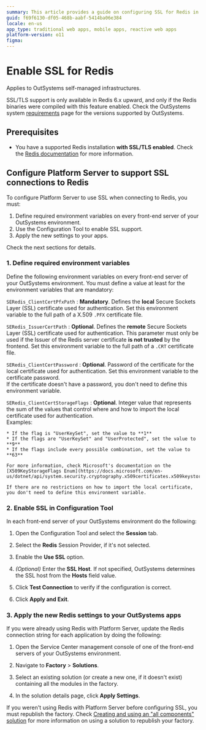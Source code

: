 ```yaml
---
summary: This article provides a guide on configuring SSL for Redis in OutSystems 11 (O11) self-managed infrastructures.
guid: f69f6130-df05-468b-aabf-5414ba06e384
locale: en-us
app_type: traditional web apps, mobile apps, reactive web apps
platform-version: o11
figma:
---
```


# Enable SSL for Redis

<div class="info" markdown="1">

Applies to OutSystems self-managed infrastructures.

</div>

<div class="info" markdown="1">

SSL/TLS support is only available in Redis 6.x upward, and only if the Redis binaries were compiled with this feature enabled. 
Check the OutSystems system [requirements](requirements.md) page for the versions supported by OutSystems.

</div>

## Prerequisites

* You have a supported Redis installation **with SSL/TLS enabled**. Check the [Redis documentation](https://redis.io/topics/encryption) for more information.

## Configure Platform Server to support SSL connections to Redis

To configure Platform Server to use SSL when connecting to Redis, you must:

1. Define required environment variables on every front-end server of your OutSystems environment.
1. Use the Configuration Tool to enable SSL support.
1. Apply the new settings to your apps.

Check the next sections for details.

### 1. Define required environment variables

Define the following environment variables on every front-end server of your OutSystems environment. You must define a value at least for the environment variables that are mandatory:

`SERedis_ClientCertPfxPath`
:   **Mandatory**. Defines the **local** Secure Sockets Layer (SSL) certificate used for authentication. Set this environment variable to the full path of a X.509 `.PFX` certificate file.

`SERedis_IssuerCertPath`
:   **Optional**. Defines the **remote** Secure Sockets Layer (SSL) certificate used for authentication. This parameter must only be used if the Issuer of the Redis server certificate **is not trusted** by the frontend. Set this environment variable to the full path of a `.CRT` certificate file.
  
`SERedis_ClientCertPassword`
:   **Optional**. Password of the certificate for the local certificate used for authentication. Set this environment variable to the certificate password.  
    If the certificate doesn't have a password, you don't need to define this environment variable.

`SERedis_ClientCertStorageFlags`
:   **Optional**. Integer value that represents the sum of the values that control where and how to import the local certificate used for authentication.  
    Examples:

    * If the flag is "UserKeySet", set the value to **1**
    * If the flags are "UserKeySet" and "UserProtected", set the value to **9**
    * If the flags include every possible combination, set the value to **63**

    For more information, check Microsoft's documentation on the [X509KeyStorageFlags Enum](https://docs.microsoft.com/en-us/dotnet/api/system.security.cryptography.x509certificates.x509keystorageflags).

    If there are no restrictions on how to import the local certificate, you don't need to define this environment variable.

### 2. Enable SSL in Configuration Tool

In each front-end server of your OutSystems environment do the following:

1. Open the Configuration Tool and select the **Session** tab.

1. Select the **Redis** Session Provider, if it's not selected.

1. Enable the **Use SSL** option.

1. _(Optional)_ Enter the **SSL Host**. If not specified, OutSystems determines the SSL host from the **Hosts** field value.

1. Click **Test Connection** to verify if the configuration is correct.

1. Click **Apply and Exit**.

### 3. Apply the new Redis settings to your OutSystems apps

If you were already using Redis with Platform Server, update the Redis connection string for each application by doing the following:

1. Open the Service Center management console of one of the front-end servers of your OutSystems environment.

1. Navigate to **Factory** > **Solutions**.

1. Select an existing solution (or create a new one, if it doesn't exist) containing all the modules in the factory.

1. In the solution details page, click **Apply Settings**.

If you weren't using Redis with Platform Server before configuring SSL, you must republish the factory. Check [Creating and using an "all components" solution](https://success.outsystems.com/Support/Enterprise_Customers/Maintenance_and_Operations/Creating_and_using_an_%22All_Components%22_solution) for more information on using a solution to republish your factory.
